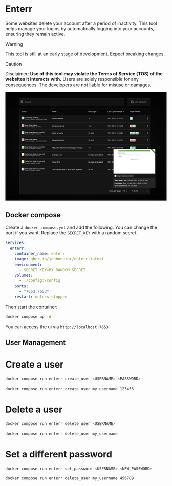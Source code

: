 # Enterr
Some websites delete your account after a period of inactivity. This tool helps manage your logins by automatically logging into your accounts, ensuring they remain active.

> [!WARNING]
> This tool is still at an early stage of development. Expect breaking changes.

> [!CAUTION]
> Disclaimer: **Use of this tool may violate the Terms of Service (TOS) of the websites it interacts with.** Users are solely responsible for any consequences. The developers are not liable for misuse or damages.

<img alt="enterr logo" src=".github/images/screenshot.png"/>

## Docker compose
Create a `docker-compose.yml` and add the following. You can change the port if you want. Replace the `SECRET_KEY` with a random secret.
```yml
services:
  enterr:
    container_name: enterr
    image: ghcr.io/jonbunator/enterr:latest
    environment:
      - SECRET_KEY=MY_RANDOM_SECRET
    volumes:
      - ./config:/config
    ports:
      - "7653:7653"
    restart: unless-stopped
```
Then start the container:
```bash
docker compose up -d
```
You can access the ui via `http://localhost:7653`

## User Management
# Create a user
```bash
docker compose run enterr create_user <USERNAME> <PASSWORD>
```
```bash
docker compose run enterr create_user my_username 123456
```

# Delete a user
```bash
docker compose run enterr delete_user <USERNAME>
```
```bash
docker compose run enterr delete_user my_username
```

# Set a different password
```bash
docker compose run enterr set_password <USERNAME> <NEW_PASSWORD>
```
```bash
docker compose run enterr delete_user my_username 456789
```